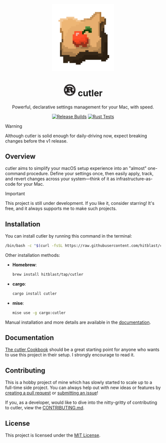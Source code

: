 <div align="center">

<img src="assets/logo.png" width="200px">

# <img src="https://raw.githubusercontent.com/github/explore/80688e429a7d4ef2fca1e82350fe8e3517d3494d/topics/rust/rust.png" width="40px"> cutler

Powerful, declarative settings management for your Mac, with speed.

[![Release Builds](https://github.com/hitblast/cutler/actions/workflows/release.yml/badge.svg)](https://github.com/hitblast/cutler/actions/workflows/release.yml)
[![Rust Tests](https://github.com/hitblast/cutler/actions/workflows/tests.yml/badge.svg)](https://github.com/hitblast/cutler/actions/workflows/tests.yml)

</div>

> [!WARNING]
> Although cutler is solid enough for daily-driving now, expect breaking changes before the v1 release.


## Overview

cutler aims to simplify your macOS setup experience into an "almost" one-command procedure. Define your settings once, then easily apply, track, and revert changes across your system—think of it as infrastructure-as-code for your Mac.

> [!IMPORTANT]
> This project is still under development. If you like it, consider starring! It's free, and it always supports me to make such projects.


## Installation

You can install cutler by running this command in the terminal:

```bash
/bin/bash -c "$(curl -fsSL https://raw.githubusercontent.com/hitblast/cutler/main/install.sh)"
```

Other installation methods:

- **Homebrew**:
  ```bash
  brew install hitblast/tap/cutler
  ```
- **cargo**:
  ```bash
  cargo install cutler
  ```
- **mise**:
  ```bash
  mise use -g cargo:cutler
  ```

Manual installation and more details are available in the [documentation](https://hitblast.github.io/cutler/book/).

## Documentation

[The cutler Cookbook](https://hitblast.github.io/cutler/book/) should be a great starting point for anyone who wants to use this project in their setup. I strongly encourage to read it.

## Contributing

This is a hobby project of mine which has slowly started to scale up to a full-time side project. You can always help out with new ideas or features by [creating a pull request](https://docs.github.com/en/pull-requests/collaborating-with-pull-requests/proposing-changes-to-your-work-with-pull-requests/creating-a-pull-request) or [submitting an issue](https://github.com/hitblast/cutler/issues)!

If you, as a developer, would like to dive into the nitty-gritty of contributing to cutler, view the [CONTRIBUTING.md](./CONTRIBUTING.md).


## License

This project is licensed under the [MIT License](https://github.com/hitblast/cutler/blob/main/LICENSE).
